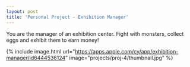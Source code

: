 ```yaml
---
layout: post
title: 'Personal Project - Exhibition Manager'
---
```


You are the manager of an exhibition center. Fight with monsters, collect eggs and exhibit them to earn money!

{% include image.html url="https://apps.apple.com/cy/app/exhibition-manager/id6444536124" image="projects/proj-4/thumbnail.jpg" %}
